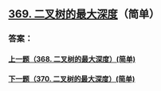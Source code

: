 ## [369. 二叉树的最大深度](https://leetcode-cn.com/problems/merge-two-sorted-lists/)（简单）





### 答案：



#### [上一题（368. 二叉树的最大深度）(简单)](https://github.com/sdwwld/leetCode/blob/master/src/main/java/com/wld/java/leetcode/leetCode0368.md)

#### [下一题（370. 二叉树的最大深度）(简单)](https://github.com/sdwwld/leetCode/blob/master/src/main/java/com/wld/java/leetcode/leetCode0370.md)